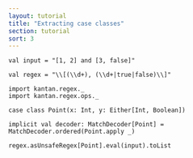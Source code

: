 ```yaml
---
layout: tutorial
title: "Extracting case classes"
section: tutorial
sort: 3
---
```


```tut
val input = "[1, 2] and [3, false]"
```

```tut:silent
val regex = "\\[(\\d+), (\\d+|true|false)\\]"
```

```tut:silent
import kantan.regex._
import kantan.regex.ops._

case class Point(x: Int, y: Either[Int, Boolean])
```

```tut:silent
implicit val decoder: MatchDecoder[Point] = MatchDecoder.ordered(Point.apply _)
```

```tut
regex.asUnsafeRegex[Point].eval(input).toList
```